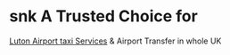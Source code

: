 # snk A Trusted Choice for 
<a href="https://snktaxi.com/">Luton Airport taxi Services</a> & Airport Transfer in whole UK

